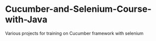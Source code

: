# Cucumber-and-Selenium-Course-with-Java
Various projects for training on Cucumber framework with selenium
